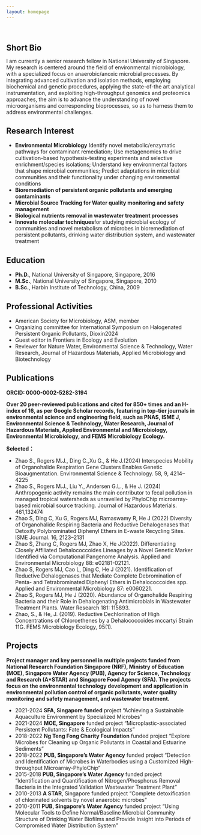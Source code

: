 ```yaml
---
layout: homepage
---
```


<h1 id="about-me"></h1>

<h2 style="margin: 60px 0px 10px;">Short Bio</h2>

I am currently a senior research fellow in National University of Singapore. My research is centered around the field of environmental microbiology, with a specialized focus on anaerobic/anoxic microbial processes. By integrating advanced cultivation and isolation methods, employing biochemical and genetic procedures, applying the state-of-the art analytical instrumentation, and exploiting high-throughput genomics and proteomics approaches, the aim is to advance the understanding of novel microorganisms and corresponding bioprocesses, so as to harness them to address environmental challenges.


## Research Interest

- **Environmental Microbiology** Identify novel metabolic/enzymatic pathways for contaminant remediation; Use metagenomics to drive cultivation-based hypothesis-testing experiments and selective enrichment/species isolations; Understand key environmental factors that shape microbial communities; Predict adaptations in microbial communities and their functionality under changing environmental conditions
- **Bioremediation of persistent organic pollutants and emerging contaminants**
- **Microbial Source Tracking for Water quality monitoring and safety management** 
- **Biological nutrients removal in wastewater treatment processes**
- **Innovate molecular techniques**for studying microbial ecology of communities and novel metabolism of microbes in bioremediation of persistent pollutants, drinking water distribution system, and wastewater treatment

## Education
- **Ph.D.**, National University of Singapore, Singapore, 2016
- **M.Sc.**, National University of Singapore, Singapore, 2010
- **B.Sc.**, Harbin Institute of Technology, China, 2009 

## Professional Activities
- American Society for Microbiology, ASM, member
- Organizing committee for International Symposium on Halogenated Persistent Organic Pollutants, Dioxin2024
- Guest editor in Frontiers in Ecology and Evolution
- Reviewer for Nature Water, Environmental Science & Technology, Water Research, Journal of Hazardous Materials, Applied Microbiology and Biotechnology

## Publications 

**ORCID: 0000-0002-5282-3194**

**Over 20 peer-reviewed publications and cited for 850+ times and an H-index of 16, as per Google Scholar records, featuring in top-tier journals in environmental science and engineering field, such as PNAS, ISME J, Environmental Science & Technology, Water Research, Journal of Hazardous Materials, Applied Environmental and Microbiology, Environmental Microbiology, and FEMS Microbiology Ecology.**

**Selected：**

- Zhao S., Rogers M.J., Ding C.,Xu G., & He J.(2024) Interspecies Mobility of Organohalide Respiration Gene Clusters Enables Genetic Bioaugmentation. Environmental Science & Technology. 58, 9, 4214–4225
- Zhao S., Rogers M.J., Liu Y., Andersen G.L., & He J. (2024) Anthropogenic activity remains the main contributor to fecal pollution in managed tropical watersheds as unravelled by PhyloChip microarray-based microbial source tracking. Journal of Hazardous Materials. 461,132474
- Zhao S, Ding C, Xu G, Rogers MJ, Ramaswamy R, He J (2022) Diversity of Organohalide Respiring Bacteria and Reductive Dehalogenases that Detoxify Polybrominated Diphenyl Ethers in E-waste Recycling Sites. ISME Journal. 16, 2123–2131 
- Zhao S, Zhang C, Rogers MJ, Zhao X, He J(2022). Differentiating Closely Affiliated Dehalococcoides Lineages by a Novel Genetic Marker Identified via Computational Pangenome Analysis. Applied and Environmental Microbiology 88: e02181-02121.
- Zhao S, Rogers MJ, Cao L, Ding C, He J (2021). Identification of Reductive Dehalogenases that Mediate Complete Debromination of Penta- and Tetrabrominated Diphenyl Ethers in Dehalococcoides spp. Applied and Environmental Microbiology 87: e0060221.
- Zhao S, Rogers MJ, He J (2020). Abundance of Organohalide Respiring Bacteria and their Role in Dehalogenating Antimicrobials in Wastewater Treatment Plants. Water Research 181: 115893. 
- Zhao, S., & He, J. (2019). Reductive Dechlorination of High Concentrations of Chloroethenes by a Dehalococcoides mccartyi Strain 11G. FEMS Microbiology Ecology, 95(1).

## Projects
**Project manager and key personnel in multiple projects funded from National Research Foundation Singapore (NRF), Ministry of Education (MOE), Singapore Water Agency (PUB), Agency for Science, Technology and Research (A*STAR) and Singapore Food Agency (SFA). The projects focus on the environmental technology development and application in environmental pollution control of organic pollutants, water quality monitoring and safety management, and wastewater treatment.**
- 2021-2024 **SFA, Singapore funded** project “Achieving a Sustainable Aquaculture Environment by Specialized Microbes”
- 2021-2024 **MOE, Singapore** funded project “Microplastic-associated Persistent Pollutants: Fate & Ecological Impacts”
- 2018-2022 **Ng Teng Fong Charity Foundation** funded project “Explore Microbes for Cleaning up Organic Pollutants in Coastal and Estuarine Sediments”
- 2018-2022 **PUB, Singapore’s Water Agency** funded project “Detection and Identification of Microbes in Waterbodies using a Customized High-throughput Microarray-PhyloChip”
- 2015-2018 **PUB, Singapore’s Water Agency** funded project “Identification and Quantification of Nitrogen/Phosphorus Removal Bacteria in the Integrated Validation Wastewater Treatment Plant”
- 2010-2013 **A STAR**, Singapore funded project “Complete detoxification of chlorinated solvents by novel anaerobic microbes"
- 2010-2011 **PUB, Singapore’s Water Agency** funded project “Using Molecular Tools to Define Normal/Baseline Microbial Community Structure of Drinking Water Biofilms and Provide Insight into Periods of Compromised Water Distribution System"
